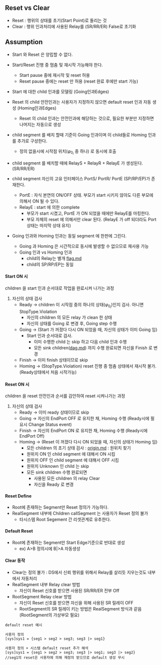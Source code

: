 
## Reset vs Clear 
 - Reset : 행위의 상태를 초기(Start Point)로 돌리는 것
 - Clear : 행위 인과처리에 사용된 Relay를 (SR/RR/ER) False로 초기화

## Assumption

- Start 와 Reset 은 양립할 수 없다.
- Start/Reset 진행 중 멈춤 및 재시작 가능해야 한다.
  - Start pause 중에 재시작 및 reset 허용
  - Reset pause 중에는 reset 만 허용 (reset 완료 후에만 start 가능)
- Start 에 대한 child 인과를 모델링 (Going인과Edges)
- Reset 의 child 안전인과는 사용자가 지정하지 않으면 default reset 인과 자동 생성 (Homing인과Edges)
  - Reset 의 child 인과는 안전인과에 해당하는 것으로, 필요한 부분만 지정하면 나머지는 자동으로 생성

- child segment 를 배치 할때 기준이 Going 인과이며 이 child들로 Homing 인과를 추가로 구성한다.
  - 정의 없을시에 시작점 위치($\varphi_{0_i}$ 중 하나) 로 동시에 호출
- child segment 를 배치할 때에 RelayS + RelayR + RelayE 가 생성된다. (SR/RR/ER)
- child segment 자신의 고유 인터페이스 PortS/ PortR/ PortE (SP/RP/EP)가 존재한다.
  - PortE : 자식 본연의 ON/OFF 상태.  부모가 start 시키지 않아도 다른 부모에 의해서 ON 될 수 있다.
  - RelayE : start 에 의한 complete
    - 부모가 start 시켰고, PortE 가 ON 되었을 때에만 RelayE를 마킹한다.
    - 부모 자체의 reset 에 의해서만 clear 된다.  (RelayE 가 off 되더라도 Port상태는 마지막 상태 유지)
    <!-- - RelayRC : reset 에 의한 complete
      - **Reset 완료 flag**
        - Start 가 완료 flag 를 가지는 것처럼, reset 도 완료 flag 를 따로 가진다.
        - 부모가 Homing상태에서 Homing인과 순서를 지키면서 원위치 𝜑값에 해당하면 EH를 ON 시킨다.
        - 부모가 Ready 상태되면 사용릴레이 전부 클리어 (SH,RH,EH) -->

- Going 인과와 Homing 인과는 동일 segment 에 한판에 그린다.
  - Going 과 Homing 은 시간적으로 동시에 발생할 수 없으므로 재사용 가능
  <!-- - Edge 에 Going 인과용인지, Homing 인과용인지 marking -->
  - Going 인과 vs Homing 인과
    - child의 Relay는 별개 [flag.md](flag.md)
    - child의 SP/RP/EP는 동일

#### Start ON 시

children 을 start 인과 순서대로 작업을 완료시켜 나가는 과정

1. 자신의 상태 검사
    - Ready -> children 이 시작점 중의 하나의 상태($\varphi_{0_i}$)인지 검사.  아니면 StopType.Violation
        <!-- - Children 의 모든 RelayRC 를 off 시킴 -->
        - 자신의 children 의 모든 relay 가 clean 한 상태
        - 자신의 상태를 Going 로 변경 후, Going step 수행
    - Going -> (Start 가 꺼졌다 다시 ON 되었을 때, 자신의 상태가 이미 Going 임)
        <!-- - 모든 children 의 RelayRC 를 off -->
        - Start 인과 순서대로 검사.
            - 이미 수행한 child 는 skip 하고 다음 child 인과 수행
            - 모든 sink children([dag.md](dag.md)) 까지 수행 완료되면 자신을 Finish 로 변경
    - Finish -> 이미 finish 상태이므로 skip
    - Homing -> (StopType.Violation)  reset 진행 중 멈춤 상태에서 재시작 불가. (Ready상태에서 처음 시작가능)

#### Reset ON 시

children 을 reset 안전인과 순서를 감안하여 reset 시켜나가는 과정

1. 자신의 상태 검사
    - Ready -> 이미 ready 상태이므로 skip
    - Going -> 자신의 EndPort OFF 로 유지한 채, Homing 수행 (Ready시에 필요시 Change Status event)
    - Finish -> 자신의 EndPort ON 로 유지한 채, Homing 수행 (Ready시에 EndPort Off)
    - Homing -> (Reset 이 꺼졌다 다시 ON 되었을 때, 자신의 상태가 Homing 임)
        - 모든 children 의 초기 상태 검사 : [origin.md](origin.md) : 원위치 찾기
        - 원위치 ON 인 child segment 에 대해서 ON 시킴
        - 원위치 OFF 인 child segment 에 대해서 OFF 시킴
        - 원위치 Unknown 인 child 는 skip
        - 모든 sink children 수행 완료되면
            - 사용된 모든 children 의 relay Clear
            - 자신을 Ready 로 변경

 #### Reset Define

 - Root에 존재하는 Segment만 Reset 정의가 가능하다.
 - RealSegment 내부에 Children callSegment 는 사용자가 Reset 정의 불가
    - 타시스템 Root Segement 간 리셋관계로 유추한다.

#### Default Reset 
 - Root에 존재하는 Segment만 Start Edge기준으로 반대로 생성
    - ex) A>B 정의시에 B|>A 자동생성

#### Clear 동작

 - Clear는 정의 불가 : DS에서 신뢰 행위를 위해서 Relay를 살리듯 지우는것도 내부에서 자동처리
 - RealSegment 내부 Relay clear 방법
    - 자신이 Reset 신호를 받으면 사용된 SR/RR/ER 전부 Off
 - RootSegment Relay clear 방법
    - 자신이 Reset 신호를 받으면 자신을 위해 사용된 SR 릴레이 OFF
    - RootSegment의 SR 릴레이 키는 방법은 RealSegment 방식과 같음 (RootSegment의 가상부모 필요)


```ex)
default reset 예시

사용자 정의
[sys]sys1 = {seg1 > seg2 > seg3; seg3 |> seg1}

사용자 정의 + 시스템 default reset 추가 해석
[sys]sys1 = {seg1 > seg2 > seg3; seg3 |> seg1; seg3 |> seg2}
//seg1의 reset은 사용자에 의해 재정의 받으므로 default 생성 무시 


```
